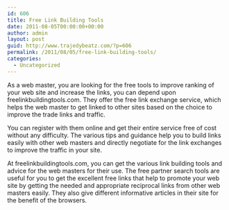 ```yaml
---
id: 606
title: Free Link Building Tools
date: 2011-08-05T00:00:00+00:00
author: admin
layout: post
guid: http://www.trajedybeatz.com/?p=606
permalink: /2011/08/05/free-link-building-tools/
categories:
  - Uncategorized
---
```

As a web master, you are looking for the free tools to improve ranking of your web site and increase the links, you can depend upon freelinkbuildingtools.com. They offer the free link exchange service, which helps the web master to get linked to other sites based on the choice to improve the trade links and traffic.

You can register with them online and get their entire service free of cost without any difficulty. The various tips and guidance help you to build links easily with other web masters and directly negotiate for the link exchanges to improve the traffic in your site.

At freelinkbuildingtools.com, you can get the various link building tools and advice for the web masters for their use. The free partner search tools are useful for you to get the excellent free links that help to promote your web site by getting the needed and appropriate reciprocal links from other web masters easily. They also give different informative articles in their site for the benefit of the browsers.